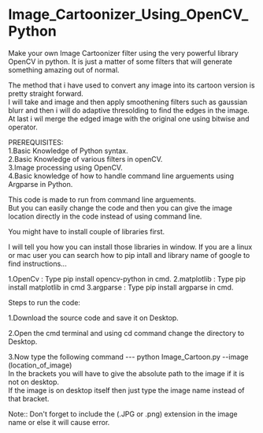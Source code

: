 # Image_Cartoonizer_Using_OpenCV_Python
Make your own Image Cartoonizer filter using the very powerful library OpenCV in python. It is just a matter of some filters that will generate something amazing out of normal.  
         
The method that i have used to convert any image into its cartoon version is pretty straight forward.         
 I will take and image and then apply smoothening filters such as gaussian blurr and then i will do adaptive thresolding to find the edges in the image.      
 At last i wil merge the edged image with the original one using bitwise and operator.               
                                    
                                    
PREREQUISITES:  
1.Basic Knowledge of Python syntax.  
2.Basic Knowledge of various filters in openCV.   
3.Image processing using OpenCV.       
4.Basic knowledge of how to handle command line arguements using Argparse in Python.       
                                    
                                                          
                                    
This code is made to run from command line arguements.                                                                         
But you can easily change the code and then you can give the image location directly in the code instead of using command line.   
                             
              
 You might have to install couple of libraries first.
                                 
I will tell you how you can install those libraries in window. If you are a linux or mac user you can search how to pip intall and library name of google to find instructions...                      
                                                   
 1.OpenCv : Type pip install opencv-python in cmd. 
 2.matplotlib : Type pip install matplotlib in cmd
 3.argparse : Type pip install argparse in cmd.
                                                    
                                                                      
Steps to run the code:                           
                                          
1.Download the source code and save it on Desktop.                    
                                                                             
2.Open the cmd terminal and using cd command change the directory to Desktop.            
                     
3.Now type the following command ---   python Image_Cartoon.py --image (location_of_image)          
  In the brackets you will have to give the absolute path to the image if it is not on desktop.                
  If the image is on desktop itself then just type the image name instead of that bracket.                         
                                                                                                          
Note:: Don't forget to include the (.JPG or .png) extension in the image name or else it will cause error.                  

